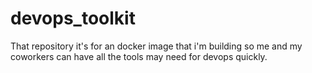# devops_toolkit
That repository it's for an docker image that i'm building so me and my coworkers can have all the tools may need for devops quickly.
